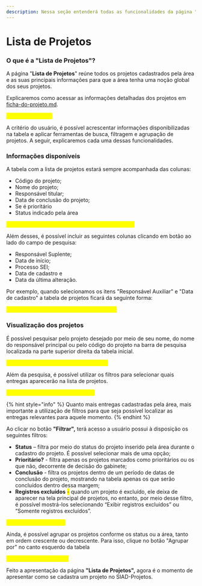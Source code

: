 ```yaml
---
description: Nessa seção entenderá todas as funcionalidades da página "Lista de Projetos"
---
```


# Lista de Projetos

### O que é a "Lista de Projetos"?

A página "**Lista de Projetos**" reúne todos os projetos cadastrados pela área e as suas principais informações para que a área tenha uma noção global dos seus projetos.&#x20;

Explicaremos como acessar as informações detalhadas dos projetos em [ficha-do-projeto.md](ficha-do-projeto.md "mention").&#x20;

<mark style="color:yellow;">Imagem da página</mark>

A critério do usuário, é possível acrescentar informações disponibilizadas na tabela e aplicar ferramentas de busca, filtragem e agrupação de projetos. A seguir, explicaremos cada uma dessas funcionalidades.

### Informações disponíveis&#x20;

A tabela com a lista de projetos estará sempre acompanhada das colunas:

* Código do projeto;
* Nome do projeto;
* Responsável titular;
* Data de conclusão do projeto;
* Se é prioritário
* Status indicado pela área

<mark style="color:yellow;">imagem da tabela com a linha das colunas realçada</mark>

Além desses, é possível incluir as seguintes colunas clicando em botão ao lado do campo de pesquisa:

* Responsável Suplente;
* Data de início;
* Processo SEI;
* Data de cadastro e
* Data da última alteração.

Por exemplo, quando selecionamos os itens "Responsável Auxiliar" e "Data de cadastro" a tabela de projetos ficará da seguinte forma:

<mark style="color:yellow;">imagem com todos os itens novos realçados</mark>

### Visualização dos projetos

É possível pesquisar pelo projeto desejado por meio de seu nome, do nome do responsável principal ou pelo código do projeto na barra de pesquisa localizada na parte superior direita da tabela inicial.&#x20;

<mark style="color:yellow;">Imagem com o botão pesquisar realçado</mark>

Além da pesquisa, é possível utilizar os filtros para selecionar quais entregas aparecerão na lista de projetos.&#x20;

<mark style="color:yellow;">Imagem com o botão filtro realçado</mark>

{% hint style="info" %}
Quanto mais entregas cadastradas pela área, mais importante a utilização de filtros para que seja possível localizar as entregas relevantes para aquele momento.&#x20;
{% endhint %}

Ao clicar no botão **"Filtrar",** terá acesso a  usuário possui à disposição os seguintes filtros:

* **Status** – filtra por meio do status do projeto inserido pela área durante o cadastro do projeto. É possível selecionar mais de uma opção;&#x20;
* **Prioritário?** - filtra apenas os projetos marcados como prioritários ou os que não, decorrente de decisão do gabinete;&#x20;
* **Conclusão** - filtra os projetos dentro de um período de datas de conclusão do projeto, mostrando na tabela apenas os que serão concluídos dentro dessa margem;&#x20;
* **Registros excluídos** <mark style="color:purple;">-</mark> quando um projeto é excluído, ele deixa de aparecer na tela principal de projetos, no entanto, por meio desse filtro, é possível mostrá-los selecionando “Exibir registros excluídos” ou “Somente registros excluídos”.&#x20;

<mark style="color:yellow;">Imagem de uso do filtro</mark>

Ainda, é possível agrupar os projetos conforme os status ou a área, tanto em ordem crescente ou decrescente. Para isso, clique no botão "Agrupar por" no canto esquerdo da tabela

<mark style="color:yellow;">Imagem de agrupamento</mark>

Feito a apresentação da página **"Lista de Projetos",** agora é o momento de apresentar como se cadastra um projeto no SIAD-Projetos.&#x20;



